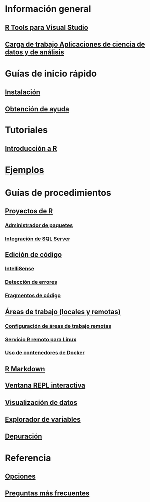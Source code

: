 # Información general
## [R Tools para Visual Studio](index.md)
## [Carga de trabajo Aplicaciones de ciencia de datos y de análisis](data-science-workload.md)
# Guías de inicio rápido
## [Instalación](installation.md)
## [Obtención de ayuda](getting-started-help.md)
# Tutoriales
## [Introducción a R](getting-started-with-r.md)
# [Ejemplos](getting-started-samples.md)
# Guías de procedimientos
## [Proyectos de R](projects.md)
### [Administrador de paquetes](package-manager.md)
### [Integración de SQL Server](sql-server.md)
## [Edición de código](code-editing.md)
### [IntelliSense](code-intellisense.md)
### [Detección de errores](code-linting.md)
### [Fragmentos de código](code-snippets.md)
## [Áreas de trabajo (locales y remotas)](workspaces.md)
### [Configuración de áreas de trabajo remotas](workspaces-remote-setup.md)
### [Servicio R remoto para Linux](workspaces-remote-r-service-for-linux.md)
### [Uso de contenedores de Docker](workspaces-using-docker-containers.md)
## [R Markdown](rmarkdown.md)
## [Ventana REPL interactiva](interactive-repl.md)
## [Visualización de datos](visualizing-data.md)
## [Explorador de variables](variable-explorer.md)
## [Depuración](debugging.md)
# Referencia
## [Opciones](options.md)
## [Preguntas más frecuentes](faq.md)
